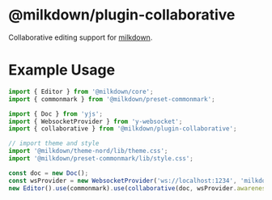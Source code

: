 # @milkdown/plugin-collaborative

Collaborative editing support for [milkdown](https://saul-mirone.github.io/milkdown/).

# Example Usage

```typescript
import { Editor } from '@milkdown/core';
import { commonmark } from '@milkdown/preset-commonmark';

import { Doc } from 'yjs';
import { WebsocketProvider } from 'y-websocket';
import { collaborative } from '@milkdown/plugin-collaborative';

// import theme and style
import '@milkdown/theme-nord/lib/theme.css';
import '@milkdown/preset-commonmark/lib/style.css';

const doc = new Doc();
const wsProvider = new WebsocketProvider('ws://localhost:1234', 'milkdown', doc);
new Editor().use(commonmark).use(collaborative(doc, wsProvider.awareness)).create();
```
